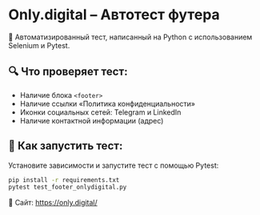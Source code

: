 # Only.digital – Автотест футера

🧪 Автоматизированный тест, написанный на Python с использованием Selenium и Pytest.

## 🔍 Что проверяет тест:
- Наличие блока `<footer>`
- Наличие ссылки «Политика конфиденциальности»
- Иконки социальных сетей: Telegram и LinkedIn
- Наличие контактной информации (адрес)

## 🚀 Как запустить тест:
Установите зависимости и запустите тест с помощью Pytest:

```bash
pip install -r requirements.txt
pytest test_footer_onlydigital.py
```

📍 Сайт: https://only.digital/
